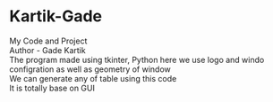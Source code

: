 # Kartik-Gade
My Code and Project<br>
Author - Gade Kartik<br>
The program made using tkinter, Python here we use logo and windo configration as well as geometry of window<br>
We can generate any of table using this code<br>
It is totally base on GUI
